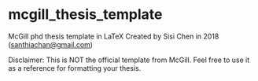 # mcgill_thesis_template
McGill phd thesis template in LaTeX
Created by Sisi Chen in 2018 (santhiachan@gmail.com)

Disclaimer: 
This is NOT the official template from McGill. Feel free to use it as a reference for formatting your thesis. 
